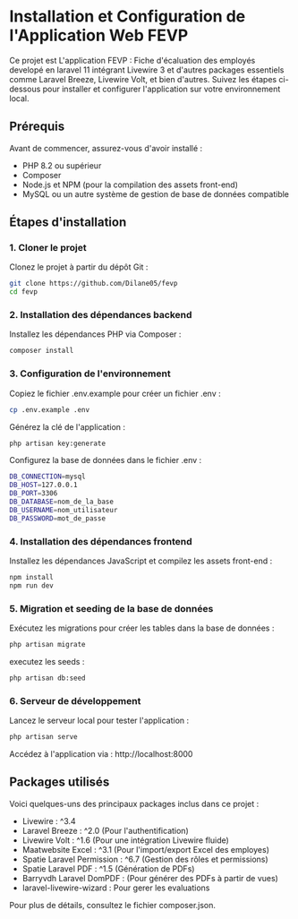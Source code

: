 # Installation et Configuration de l'Application Web FEVP

Ce projet est L'application FEVP : Fiche d'écaluation des employés developé en laravel 11 intégrant Livewire 3 et d'autres packages essentiels comme Laravel Breeze, Livewire Volt, et bien d'autres. Suivez les étapes ci-dessous pour installer et configurer l'application sur votre environnement local.

## Prérequis

Avant de commencer, assurez-vous d'avoir installé :

- PHP 8.2 ou supérieur
- Composer
- Node.js et NPM (pour la compilation des assets front-end)
- MySQL ou un autre système de gestion de base de données compatible

## Étapes d'installation

### 1. Cloner le projet

Clonez le projet à partir du dépôt Git :

```bash
git clone https://github.com/Dilane05/fevp
cd fevp
```

### 2. Installation des dépendances backend
Installez les dépendances PHP via Composer :

```bash
composer install
```

### 3. Configuration de l'environnement
Copiez le fichier .env.example pour créer un fichier .env :

```bash
cp .env.example .env
```
Générez la clé de l'application :

```bash
php artisan key:generate
```
Configurez la base de données dans le fichier .env :

``` bash 
DB_CONNECTION=mysql
DB_HOST=127.0.0.1
DB_PORT=3306
DB_DATABASE=nom_de_la_base
DB_USERNAME=nom_utilisateur
DB_PASSWORD=mot_de_passe
```

### 4. Installation des dépendances frontend
Installez les dépendances JavaScript et compilez les assets front-end :

```bash
npm install
npm run dev
```

### 5. Migration et seeding de la base de données
Exécutez les migrations pour créer les tables dans la base de données :

```bash
php artisan migrate
```
executez les seeds :

```bash
php artisan db:seed
```

### 6. Serveur de développement
Lancez le serveur local pour tester l'application :

```bash
php artisan serve
```

Accédez à l'application via : http://localhost:8000


## Packages utilisés
Voici quelques-uns des principaux packages inclus dans ce projet :

- Livewire : ^3.4
- Laravel Breeze : ^2.0 (Pour l'authentification)
- Livewire Volt : ^1.6 (Pour une intégration Livewire fluide)
- Maatwebsite Excel : ^3.1 (Pour l'import/export Excel des employes)
- Spatie Laravel Permission : ^6.7 (Gestion des rôles et permissions)
- Spatie Laravel PDF : ^1.5 (Génération de PDFs)
- Barryvdh Laravel DomPDF : (Pour générer des PDFs à partir de vues)
- laravel-livewire-wizard : Pour gerer les evaluations

Pour plus de détails, consultez le fichier composer.json.

